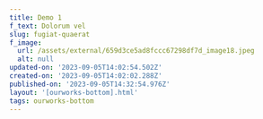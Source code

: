 ```yaml
---
title: Demo 1
f_text: Dolorum vel
slug: fugiat-quaerat
f_image:
  url: /assets/external/659d3ce5ad8fccc67298df7d_image18.jpeg
  alt: null
updated-on: '2023-09-05T14:02:54.502Z'
created-on: '2023-09-05T14:02:02.288Z'
published-on: '2023-09-05T14:32:54.976Z'
layout: '[ourworks-bottom].html'
tags: ourworks-bottom
---
```



